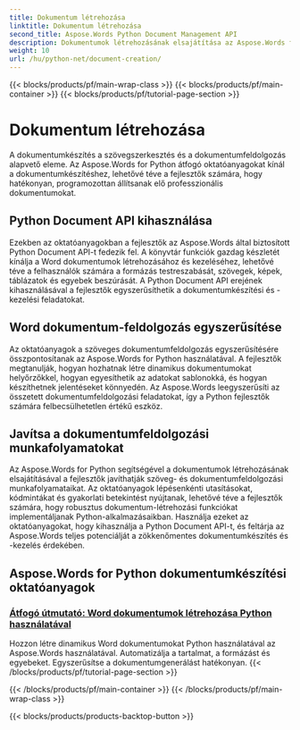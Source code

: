 ```yaml
---
title: Dokumentum létrehozása
linktitle: Dokumentum létrehozása
second_title: Aspose.Words Python Document Management API
description: Dokumentumok létrehozásának elsajátítása az Aspose.Words for Python segítségével. Hozzon létre dinamikus dokumentumokat, szabja testre a formázást, és egyszerűsítse a szöveges dokumentumfeldolgozást.
weight: 10
url: /hu/python-net/document-creation/
---
```


{{< blocks/products/pf/main-wrap-class >}}
{{< blocks/products/pf/main-container >}}
{{< blocks/products/pf/tutorial-page-section >}}

# Dokumentum létrehozása


A dokumentumkészítés a szövegszerkesztés és a dokumentumfeldolgozás alapvető eleme. Az Aspose.Words for Python átfogó oktatóanyagokat kínál a dokumentumkészítéshez, lehetővé téve a fejlesztők számára, hogy hatékonyan, programozottan állítsanak elő professzionális dokumentumokat.

## Python Document API kihasználása

Ezekben az oktatóanyagokban a fejlesztők az Aspose.Words által biztosított Python Document API-t fedezik fel. A könyvtár funkciók gazdag készletét kínálja a Word dokumentumok létrehozásához és kezeléséhez, lehetővé téve a felhasználók számára a formázás testreszabását, szövegek, képek, táblázatok és egyebek beszúrását. A Python Document API erejének kihasználásával a fejlesztők egyszerűsíthetik a dokumentumkészítési és -kezelési feladatokat.

## Word dokumentum-feldolgozás egyszerűsítése

Az oktatóanyagok a szöveges dokumentumfeldolgozás egyszerűsítésére összpontosítanak az Aspose.Words for Python használatával. A fejlesztők megtanulják, hogyan hozhatnak létre dinamikus dokumentumokat helyőrzőkkel, hogyan egyesíthetik az adatokat sablonokká, és hogyan készíthetnek jelentéseket könnyedén. Az Aspose.Words leegyszerűsíti az összetett dokumentumfeldolgozási feladatokat, így a Python fejlesztők számára felbecsülhetetlen értékű eszköz.

## Javítsa a dokumentumfeldolgozási munkafolyamatokat

Az Aspose.Words for Python segítségével a dokumentumok létrehozásának elsajátításával a fejlesztők javíthatják szöveg- és dokumentumfeldolgozási munkafolyamataikat. Az oktatóanyagok lépésenkénti utasításokat, kódmintákat és gyakorlati betekintést nyújtanak, lehetővé téve a fejlesztők számára, hogy robusztus dokumentum-létrehozási funkciókat implementáljanak Python-alkalmazásaikban. Használja ezeket az oktatóanyagokat, hogy kihasználja a Python Document API-t, és feltárja az Aspose.Words teljes potenciálját a zökkenőmentes dokumentumkészítés és -kezelés érdekében.

## Aspose.Words for Python dokumentumkészítési oktatóanyagok
### [Átfogó útmutató: Word dokumentumok létrehozása Python használatával](./creating-word-documents-using-python/)
Hozzon létre dinamikus Word dokumentumokat Python használatával az Aspose.Words használatával. Automatizálja a tartalmat, a formázást és egyebeket. Egyszerűsítse a dokumentumgenerálást hatékonyan.
{{< /blocks/products/pf/tutorial-page-section >}}

{{< /blocks/products/pf/main-container >}}
{{< /blocks/products/pf/main-wrap-class >}}

{{< blocks/products/products-backtop-button >}}
